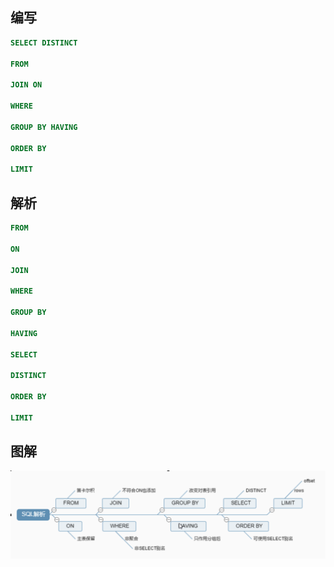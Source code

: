 ## 编写

```sql
SELECT DISTINCT

FROM

JOIN ON

WHERE

GROUP BY HAVING

ORDER BY

LIMIT
```

## 解析

```sql
FROM 

ON

JOIN

WHERE

GROUP BY

HAVING

SELECT

DISTINCT

ORDER BY

LIMIT
```

## 图解

![image-20181014215600666](../images/999999/image-20181014215600666.png)
